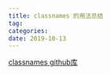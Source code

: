 ```yaml
---
title: classnames 的用法总结
tag: 
categories: 
date: 2019-10-13
---
```


<!-- TODO -->

[classnames github库](https://github.com/JedWatson/classnames)